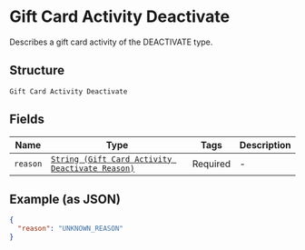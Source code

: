 
# Gift Card Activity Deactivate

Describes a gift card activity of the DEACTIVATE type.

## Structure

`Gift Card Activity Deactivate`

## Fields

| Name | Type | Tags | Description |
|  --- | --- | --- | --- |
| `reason` | [`String (Gift Card Activity Deactivate Reason)`](../../doc/models/gift-card-activity-deactivate-reason.md) | Required | - |

## Example (as JSON)

```json
{
  "reason": "UNKNOWN_REASON"
}
```

